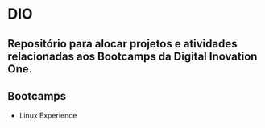 # DIO
## Repositório para alocar projetos e atividades relacionadas aos Bootcamps da Digital Inovation One.

## Bootcamps
- Linux Experience
